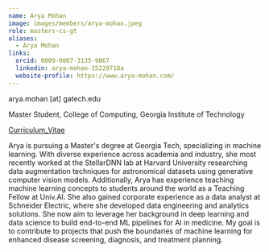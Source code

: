 ```yaml
---
name: Arya Mohan
image: images/members/arya-mohan.jpeg
role: masters-cs-gt
aliases:
  - Arya Mohan
links:
  orcid: 0009-0007-3135-9867
  linkedin: arya-mohan-15229718a
  website-profile: https://www.arya-mohan.com/
---
```


arya.mohan [at] gatech.edu

Master Student, College of Computing, Georgia Institute of Technology

[Curriculum_Vitae](https://drive.google.com/file/d/1WRhzaqEjJb-rLAP_RakcftCTuvpDGpri/view)

Arya is pursuing a Master's degree at Georgia Tech, specializing in machine learning. With diverse experience across academia and industry, she most recently worked at the StellarDNN lab at Harvard University researching data augmentation techniques for astronomical datasets using generative computer vision models. Additionally, Arya has experience teaching machine learning concepts to students around the world as a Teaching Fellow at Univ.AI. She also gained corporate experience as a data analyst at Schneider Electric, where she developed data engineering and analytics solutions.
She now aim to leverage her background in deep learning and data science to build end-to-end ML pipelines for AI in medicine. My goal is to contribute to projects that push the boundaries of machine learning for enhanced disease screening, diagnosis, and treatment planning.
